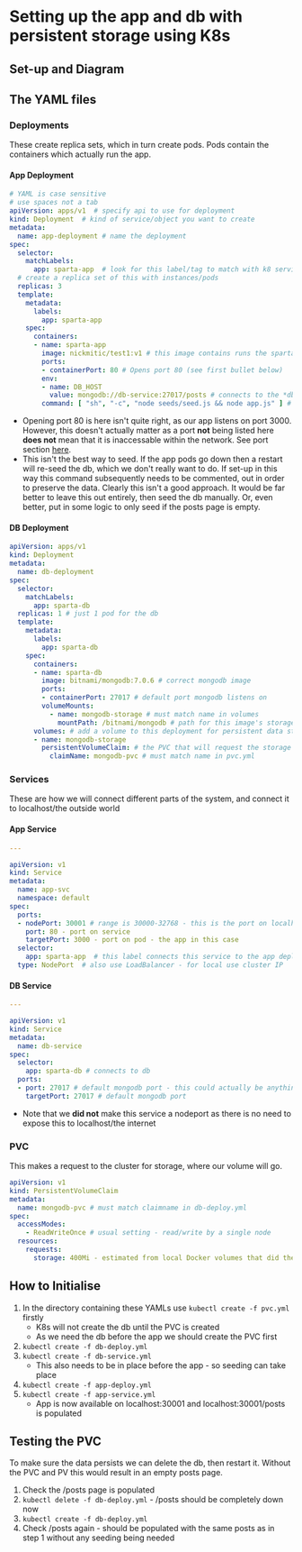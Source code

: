 # Setting up the app and db with persistent storage using K8s

## Set-up and Diagram

## The YAML files

### Deployments

These create replica sets, which in turn create pods. Pods contain the containers which actually run the app.

#### App Deployment
```yaml
# YAML is case sensitive
# use spaces not a tab
apiVersion: apps/v1  # specify api to use for deployment
kind: Deployment  # kind of service/object you want to create
metadata:
  name: app-deployment # name the deployment
spec:
  selector:
    matchLabels:
      app: sparta-app  # look for this label/tag to match with k8 service
  # create a replica set of this with instances/pods
  replicas: 3
  template:
    metadata:
      labels:
        app: sparta-app
    spec:
      containers:
      - name: sparta-app
        image: nickmitic/test1:v1 # this image contains runs the sparta app - does not seed
        ports:
        - containerPort: 80 # Opens port 80 (see first bullet below)
        env:
        - name: DB_HOST
          value: mongodb://db-service:27017/posts # connects to the *db-service*, IP is found via the name given in the db-service.yml
        command: [ "sh", "-c", "node seeds/seed.js && node app.js" ] # seeds and runs the app (see second bullet below)
```

* Opening port 80 is here isn't quite right, as our app listens on port 3000. However, this doesn't actually matter as a port **not** being listed here **does not** mean that it is inaccessable within the network. See port section [here](https://kubernetes.io/docs/reference/kubernetes-api/workload-resources/pod-v1/#ports).
* This isn't the best way to seed. If the app pods go down then a restart will re-seed the db, which we don't really want to do. If set-up in this way this command subsequently needs to be commented, out in order to preserve the data. Clearly this isn't a good approach. It would be far better to leave this out entirely, then seed the db manually. Or, even better, put in some logic to only seed if the posts page is empty.

#### DB Deployment
```yaml
apiVersion: apps/v1  
kind: Deployment  
metadata:
  name: db-deployment 
spec:
  selector:
    matchLabels:
      app: sparta-db  
  replicas: 1 # just 1 pod for the db
  template:
    metadata:
      labels:
        app: sparta-db
    spec:
      containers:
      - name: sparta-db
        image: bitnami/mongodb:7.0.6 # correct mongodb image
        ports:
        - containerPort: 27017 # default port mongodb listens on 
        volumeMounts:
          - name: mongodb-storage # must match name in volumes
            mountPath: /bitnami/mongodb # path for this image's storage (will be different for other images - check their docs)
      volumes: # add a volume to this deployment for persistent data storage
      - name: mongodb-storage
        persistentVolumeClaim: # the PVC that will request the storage
          claimName: mongodb-pvc # must match name in pvc.yml

```

### Services

These are how we will connect different parts of the system, and connect it to localhost/the outside world

#### App Service
```yaml
---

apiVersion: v1
kind: Service
metadata:
  name: app-svc
  namespace: default
spec:
  ports:
  - nodePort: 30001 # range is 30000-32768 - this is the port on localhost that the cluster will listen on
    port: 80 - port on service
    targetPort: 3000 - port on pod - the app in this case
  selector:
    app: sparta-app  # this label connects this service to the app deployment
  type: NodePort  # also use LoadBalancer - for local use cluster IP
```

#### DB Service
```yaml
---

apiVersion: v1
kind: Service
metadata:
  name: db-service
spec:
  selector:
    app: sparta-db # connects to db
  ports:
  - port: 27017 # default mongodb port - this could actually be anything, as long as it matches the port in the app ENV
    targetPort: 27017 # default mongodb port
```
* Note that we **did not** make this service a nodeport as there is no need to expose this to localhost/the internet
### PVC
This makes a request to the cluster for storage, where our volume will go.
```yaml
apiVersion: v1
kind: PersistentVolumeClaim
metadata:
  name: mongodb-pvc # must match claimname in db-deploy.yml
spec:
  accessModes:
    - ReadWriteOnce # usual setting - read/write by a single node
  resources:
    requests:
      storage: 400Mi - estimated from local Docker volumes that did the same job
```

## How to Initialise
1. In the directory containing these YAMLs use ```kubectl create -f pvc.yml``` firstly
   * K8s will not create the db until the PVC is created
   * As we need the db before the app we should create the PVC first
2. ```kubectl create -f db-deploy.yml```
3. ```kubectl create -f db-service.yml```
   * This also needs to be in place before the app - so seeding can take place
4. ```kubectl create -f app-deploy.yml```
5. ```kubectl create -f app-service.yml```
   * App is now available on localhost:30001 and localhost:30001/posts is populated

## Testing the PVC
To make sure the data persists we can delete the db, then restart it. Without the PVC and PV this would result in an empty posts page.
1. Check the /posts page is populated
2. ```kubectl delete -f db-deploy.yml``` - /posts should be completely down now
3. ```kubectl create -f db-deploy.yml```
4. Check /posts again - should be populated with the same posts as in step 1 without any seeding being needed